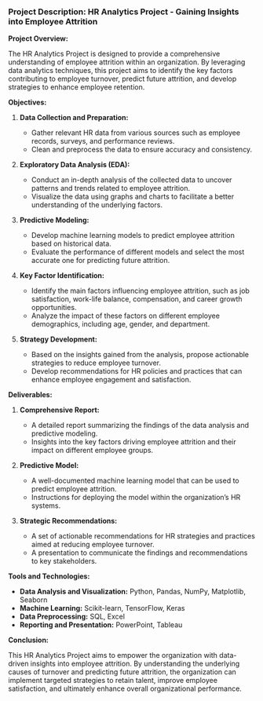 ### Project Description: HR Analytics Project - Gaining Insights into Employee Attrition

**Project Overview:**

The HR Analytics Project is designed to provide a comprehensive understanding of employee attrition within an organization. By leveraging data analytics techniques, this project aims to identify the key factors contributing to employee turnover, predict future attrition, and develop strategies to enhance employee retention. 

**Objectives:**

1. **Data Collection and Preparation:**
   - Gather relevant HR data from various sources such as employee records, surveys, and performance reviews.
   - Clean and preprocess the data to ensure accuracy and consistency.

2. **Exploratory Data Analysis (EDA):**
   - Conduct an in-depth analysis of the collected data to uncover patterns and trends related to employee attrition.
   - Visualize the data using graphs and charts to facilitate a better understanding of the underlying factors.

3. **Predictive Modeling:**
   - Develop machine learning models to predict employee attrition based on historical data.
   - Evaluate the performance of different models and select the most accurate one for predicting future attrition.

4. **Key Factor Identification:**
   - Identify the main factors influencing employee attrition, such as job satisfaction, work-life balance, compensation, and career growth opportunities.
   - Analyze the impact of these factors on different employee demographics, including age, gender, and department.

5. **Strategy Development:**
   - Based on the insights gained from the analysis, propose actionable strategies to reduce employee turnover.
   - Develop recommendations for HR policies and practices that can enhance employee engagement and satisfaction.

**Deliverables:**

1. **Comprehensive Report:**
   - A detailed report summarizing the findings of the data analysis and predictive modeling.
   - Insights into the key factors driving employee attrition and their impact on different employee groups.

2. **Predictive Model:**
   - A well-documented machine learning model that can be used to predict employee attrition.
   - Instructions for deploying the model within the organization’s HR systems.

3. **Strategic Recommendations:**
   - A set of actionable recommendations for HR strategies and practices aimed at reducing employee turnover.
   - A presentation to communicate the findings and recommendations to key stakeholders.

**Tools and Technologies:**

- **Data Analysis and Visualization:** Python, Pandas, NumPy, Matplotlib, Seaborn
- **Machine Learning:** Scikit-learn, TensorFlow, Keras
- **Data Preprocessing:** SQL, Excel
- **Reporting and Presentation:** PowerPoint, Tableau

**Conclusion:**

This HR Analytics Project aims to empower the organization with data-driven insights into employee attrition. By understanding the underlying causes of turnover and predicting future attrition, the organization can implement targeted strategies to retain talent, improve employee satisfaction, and ultimately enhance overall organizational performance.
